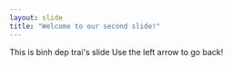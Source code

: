 ```yaml
---
layout: slide
title: "Welcome to our second slide!"
---
```

This is binh dep trai's slide
Use the left arrow to go back!
